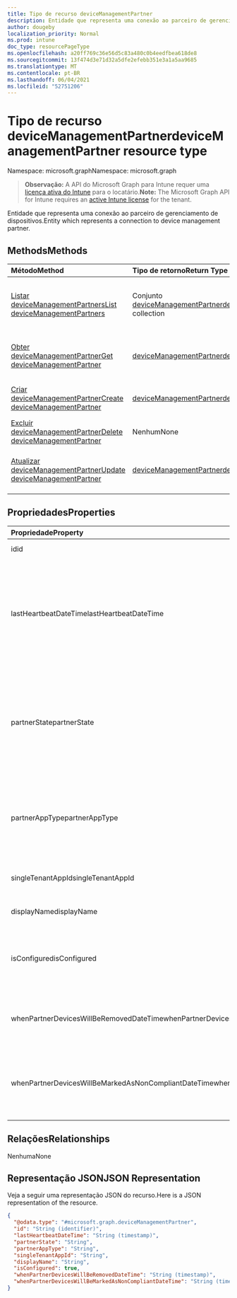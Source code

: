 ```yaml
---
title: Tipo de recurso deviceManagementPartner
description: Entidade que representa uma conexão ao parceiro de gerenciamento de dispositivos.
author: dougeby
localization_priority: Normal
ms.prod: intune
doc_type: resourcePageType
ms.openlocfilehash: a20ff769c36e56d5c83a480c0b4eedfbea618de8
ms.sourcegitcommit: 13f474d3e71d32a5dfe2efebb351e3a1a5aa9685
ms.translationtype: MT
ms.contentlocale: pt-BR
ms.lasthandoff: 06/04/2021
ms.locfileid: "52751206"
---
```

# <a name="devicemanagementpartner-resource-type"></a><span data-ttu-id="a34f3-103">Tipo de recurso deviceManagementPartner</span><span class="sxs-lookup"><span data-stu-id="a34f3-103">deviceManagementPartner resource type</span></span>

<span data-ttu-id="a34f3-104">Namespace: microsoft.graph</span><span class="sxs-lookup"><span data-stu-id="a34f3-104">Namespace: microsoft.graph</span></span>

> <span data-ttu-id="a34f3-105">**Observação:** A API do Microsoft Graph para Intune requer uma [licença ativa do Intune](https://go.microsoft.com/fwlink/?linkid=839381) para o locatário.</span><span class="sxs-lookup"><span data-stu-id="a34f3-105">**Note:** The Microsoft Graph API for Intune requires an [active Intune license](https://go.microsoft.com/fwlink/?linkid=839381) for the tenant.</span></span>

<span data-ttu-id="a34f3-106">Entidade que representa uma conexão ao parceiro de gerenciamento de dispositivos.</span><span class="sxs-lookup"><span data-stu-id="a34f3-106">Entity which represents a connection to device management partner.</span></span>

## <a name="methods"></a><span data-ttu-id="a34f3-107">Methods</span><span class="sxs-lookup"><span data-stu-id="a34f3-107">Methods</span></span>
|<span data-ttu-id="a34f3-108">Método</span><span class="sxs-lookup"><span data-stu-id="a34f3-108">Method</span></span>|<span data-ttu-id="a34f3-109">Tipo de retorno</span><span class="sxs-lookup"><span data-stu-id="a34f3-109">Return Type</span></span>|<span data-ttu-id="a34f3-110">Descrição</span><span class="sxs-lookup"><span data-stu-id="a34f3-110">Description</span></span>|
|:---|:---|:---|
|[<span data-ttu-id="a34f3-111">Listar deviceManagementPartners</span><span class="sxs-lookup"><span data-stu-id="a34f3-111">List deviceManagementPartners</span></span>](../api/intune-onboarding-devicemanagementpartner-list.md)|<span data-ttu-id="a34f3-112">Conjunto [deviceManagementPartner](../resources/intune-onboarding-devicemanagementpartner.md)</span><span class="sxs-lookup"><span data-stu-id="a34f3-112">[deviceManagementPartner](../resources/intune-onboarding-devicemanagementpartner.md) collection</span></span>|<span data-ttu-id="a34f3-113">Listar propriedades e relações de objetos de [deviceManagementPartner](../resources/intune-onboarding-devicemanagementpartner.md).</span><span class="sxs-lookup"><span data-stu-id="a34f3-113">List properties and relationships of the [deviceManagementPartner](../resources/intune-onboarding-devicemanagementpartner.md) objects.</span></span>|
|[<span data-ttu-id="a34f3-114">Obter deviceManagementPartner</span><span class="sxs-lookup"><span data-stu-id="a34f3-114">Get deviceManagementPartner</span></span>](../api/intune-onboarding-devicemanagementpartner-get.md)|[<span data-ttu-id="a34f3-115">deviceManagementPartner</span><span class="sxs-lookup"><span data-stu-id="a34f3-115">deviceManagementPartner</span></span>](../resources/intune-onboarding-devicemanagementpartner.md)|<span data-ttu-id="a34f3-116">Ler propriedades e relações de objetos de [deviceManagementPartner](../resources/intune-onboarding-devicemanagementpartner.md).</span><span class="sxs-lookup"><span data-stu-id="a34f3-116">Read properties and relationships of the [deviceManagementPartner](../resources/intune-onboarding-devicemanagementpartner.md) object.</span></span>|
|[<span data-ttu-id="a34f3-117">Criar deviceManagementPartner</span><span class="sxs-lookup"><span data-stu-id="a34f3-117">Create deviceManagementPartner</span></span>](../api/intune-onboarding-devicemanagementpartner-create.md)|[<span data-ttu-id="a34f3-118">deviceManagementPartner</span><span class="sxs-lookup"><span data-stu-id="a34f3-118">deviceManagementPartner</span></span>](../resources/intune-onboarding-devicemanagementpartner.md)|<span data-ttu-id="a34f3-119">Crie um novo objeto de [deviceManagementPartner](../resources/intune-onboarding-devicemanagementpartner.md).</span><span class="sxs-lookup"><span data-stu-id="a34f3-119">Create a new [deviceManagementPartner](../resources/intune-onboarding-devicemanagementpartner.md) object.</span></span>|
|[<span data-ttu-id="a34f3-120">Excluir deviceManagementPartner</span><span class="sxs-lookup"><span data-stu-id="a34f3-120">Delete deviceManagementPartner</span></span>](../api/intune-onboarding-devicemanagementpartner-delete.md)|<span data-ttu-id="a34f3-121">Nenhum</span><span class="sxs-lookup"><span data-stu-id="a34f3-121">None</span></span>|<span data-ttu-id="a34f3-122">Excluir [deviceManagementPartner](../resources/intune-onboarding-devicemanagementpartner.md).</span><span class="sxs-lookup"><span data-stu-id="a34f3-122">Deletes a [deviceManagementPartner](../resources/intune-onboarding-devicemanagementpartner.md).</span></span>|
|[<span data-ttu-id="a34f3-123">Atualizar deviceManagementPartner</span><span class="sxs-lookup"><span data-stu-id="a34f3-123">Update deviceManagementPartner</span></span>](../api/intune-onboarding-devicemanagementpartner-update.md)|[<span data-ttu-id="a34f3-124">deviceManagementPartner</span><span class="sxs-lookup"><span data-stu-id="a34f3-124">deviceManagementPartner</span></span>](../resources/intune-onboarding-devicemanagementpartner.md)|<span data-ttu-id="a34f3-125">Atualizar as propriedades de um objeto de [deviceManagementPartner](../resources/intune-onboarding-devicemanagementpartner.md).</span><span class="sxs-lookup"><span data-stu-id="a34f3-125">Update the properties of a [deviceManagementPartner](../resources/intune-onboarding-devicemanagementpartner.md) object.</span></span>|

## <a name="properties"></a><span data-ttu-id="a34f3-126">Propriedades</span><span class="sxs-lookup"><span data-stu-id="a34f3-126">Properties</span></span>
|<span data-ttu-id="a34f3-127">Propriedade</span><span class="sxs-lookup"><span data-stu-id="a34f3-127">Property</span></span>|<span data-ttu-id="a34f3-128">Tipo</span><span class="sxs-lookup"><span data-stu-id="a34f3-128">Type</span></span>|<span data-ttu-id="a34f3-129">Descrição</span><span class="sxs-lookup"><span data-stu-id="a34f3-129">Description</span></span>|
|:---|:---|:---|
|<span data-ttu-id="a34f3-130">id</span><span class="sxs-lookup"><span data-stu-id="a34f3-130">id</span></span>|<span data-ttu-id="a34f3-131">Cadeia de caracteres</span><span class="sxs-lookup"><span data-stu-id="a34f3-131">String</span></span>|<span data-ttu-id="a34f3-132">ID da entidade</span><span class="sxs-lookup"><span data-stu-id="a34f3-132">Id of the entity</span></span>|
|<span data-ttu-id="a34f3-133">lastHeartbeatDateTime</span><span class="sxs-lookup"><span data-stu-id="a34f3-133">lastHeartbeatDateTime</span></span>|<span data-ttu-id="a34f3-134">DateTimeOffset</span><span class="sxs-lookup"><span data-stu-id="a34f3-134">DateTimeOffset</span></span>|<span data-ttu-id="a34f3-135">Carimbo de data/hora da última pulsação após a opção de administrador habilitado conectar-se ao parceiro de gerenciamento de dispositivo</span><span class="sxs-lookup"><span data-stu-id="a34f3-135">Timestamp of last heartbeat after admin enabled option Connect to Device management Partner</span></span>|
|<span data-ttu-id="a34f3-136">partnerState</span><span class="sxs-lookup"><span data-stu-id="a34f3-136">partnerState</span></span>|[<span data-ttu-id="a34f3-137">deviceManagementPartnerTenantState</span><span class="sxs-lookup"><span data-stu-id="a34f3-137">deviceManagementPartnerTenantState</span></span>](../resources/intune-onboarding-devicemanagementpartnertenantstate.md)|<span data-ttu-id="a34f3-138">Estado do parceiro desse locatário.</span><span class="sxs-lookup"><span data-stu-id="a34f3-138">Partner state of this tenant.</span></span> <span data-ttu-id="a34f3-139">Os possíveis valores são: `unknown`, `unavailable`, `enabled`, `terminated`, `rejected`, `unresponsive`.</span><span class="sxs-lookup"><span data-stu-id="a34f3-139">Possible values are: `unknown`, `unavailable`, `enabled`, `terminated`, `rejected`, `unresponsive`.</span></span>|
|<span data-ttu-id="a34f3-140">partnerAppType</span><span class="sxs-lookup"><span data-stu-id="a34f3-140">partnerAppType</span></span>|[<span data-ttu-id="a34f3-141">deviceManagementPartnerAppType</span><span class="sxs-lookup"><span data-stu-id="a34f3-141">deviceManagementPartnerAppType</span></span>](../resources/intune-onboarding-devicemanagementpartnerapptype.md)|<span data-ttu-id="a34f3-142">Tipo de aplicativo parceiro.</span><span class="sxs-lookup"><span data-stu-id="a34f3-142">Partner App type.</span></span> <span data-ttu-id="a34f3-143">Os valores possíveis são: `unknown`, `singleTenantApp`, `multiTenantApp`.</span><span class="sxs-lookup"><span data-stu-id="a34f3-143">Possible values are: `unknown`, `singleTenantApp`, `multiTenantApp`.</span></span>|
|<span data-ttu-id="a34f3-144">singleTenantAppId</span><span class="sxs-lookup"><span data-stu-id="a34f3-144">singleTenantAppId</span></span>|<span data-ttu-id="a34f3-145">Cadeia de caracteres</span><span class="sxs-lookup"><span data-stu-id="a34f3-145">String</span></span>|<span data-ttu-id="a34f3-146">Id do aplicativo do único locatário do parceiro</span><span class="sxs-lookup"><span data-stu-id="a34f3-146">Partner Single tenant App id</span></span>|
|<span data-ttu-id="a34f3-147">displayName</span><span class="sxs-lookup"><span data-stu-id="a34f3-147">displayName</span></span>|<span data-ttu-id="a34f3-148">Cadeia de caracteres</span><span class="sxs-lookup"><span data-stu-id="a34f3-148">String</span></span>|<span data-ttu-id="a34f3-149">Nome de exibição de parceiro</span><span class="sxs-lookup"><span data-stu-id="a34f3-149">Partner display name</span></span>|
|<span data-ttu-id="a34f3-150">isConfigured</span><span class="sxs-lookup"><span data-stu-id="a34f3-150">isConfigured</span></span>|<span data-ttu-id="a34f3-151">Booliano</span><span class="sxs-lookup"><span data-stu-id="a34f3-151">Boolean</span></span>|<span data-ttu-id="a34f3-152">Se o parceiro de gerenciamento de dispositivo está configurado ou não</span><span class="sxs-lookup"><span data-stu-id="a34f3-152">Whether device management partner is configured or not</span></span>|
|<span data-ttu-id="a34f3-153">whenPartnerDevicesWillBeRemovedDateTime</span><span class="sxs-lookup"><span data-stu-id="a34f3-153">whenPartnerDevicesWillBeRemovedDateTime</span></span>|<span data-ttu-id="a34f3-154">DateTimeOffset</span><span class="sxs-lookup"><span data-stu-id="a34f3-154">DateTimeOffset</span></span>|<span data-ttu-id="a34f3-155">DateTime no UTC quando PartnerDevices for removido</span><span class="sxs-lookup"><span data-stu-id="a34f3-155">DateTime in UTC when PartnerDevices will be removed</span></span>|
|<span data-ttu-id="a34f3-156">whenPartnerDevicesWillBeMarkedAsNonCompliantDateTime</span><span class="sxs-lookup"><span data-stu-id="a34f3-156">whenPartnerDevicesWillBeMarkedAsNonCompliantDateTime</span></span>|<span data-ttu-id="a34f3-157">DateTimeOffset</span><span class="sxs-lookup"><span data-stu-id="a34f3-157">DateTimeOffset</span></span>|<span data-ttu-id="a34f3-158">DateTime no UTC quando PartnerDevices for marcado como não compatível</span><span class="sxs-lookup"><span data-stu-id="a34f3-158">DateTime in UTC when PartnerDevices will be marked as NonCompliant</span></span>|

## <a name="relationships"></a><span data-ttu-id="a34f3-159">Relações</span><span class="sxs-lookup"><span data-stu-id="a34f3-159">Relationships</span></span>
<span data-ttu-id="a34f3-160">Nenhuma</span><span class="sxs-lookup"><span data-stu-id="a34f3-160">None</span></span>

## <a name="json-representation"></a><span data-ttu-id="a34f3-161">Representação JSON</span><span class="sxs-lookup"><span data-stu-id="a34f3-161">JSON Representation</span></span>
<span data-ttu-id="a34f3-162">Veja a seguir uma representação JSON do recurso.</span><span class="sxs-lookup"><span data-stu-id="a34f3-162">Here is a JSON representation of the resource.</span></span>
<!-- {
  "blockType": "resource",
  "keyProperty": "id",
  "@odata.type": "microsoft.graph.deviceManagementPartner"
}
-->
``` json
{
  "@odata.type": "#microsoft.graph.deviceManagementPartner",
  "id": "String (identifier)",
  "lastHeartbeatDateTime": "String (timestamp)",
  "partnerState": "String",
  "partnerAppType": "String",
  "singleTenantAppId": "String",
  "displayName": "String",
  "isConfigured": true,
  "whenPartnerDevicesWillBeRemovedDateTime": "String (timestamp)",
  "whenPartnerDevicesWillBeMarkedAsNonCompliantDateTime": "String (timestamp)"
}
```




